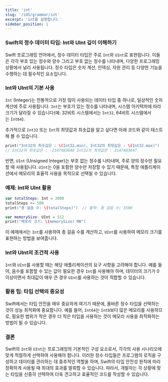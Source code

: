 ```yaml
---
title: 'int'
slug: '/iOS/grammar/int'
excerpt: 'int를 설명합니다.'
sidebar_position: 1
---
```


### Swift의 정수 데이터 타입: Int와 UInt 깊이 이해하기

Swift 프로그래밍 언어에서, 정수 데이터 타입은 주로 `Int`와 `UInt`로 표현됩니다. 이들은 각각 부호 있는 정수와 양수 그리고 부호 없는 정수를 나타내며, 다양한 프로그래밍 상황에서 널리 사용됩니다. 정수 타입은 숫자 계산, 인덱싱, 자원 관리 등 다양한 기능을 수행하는 데 필수적인 요소입니다.

### Int와 UInt의 기본 사용

`Int` (Integer)는 전통적으로 가장 많이 사용되는 데이터 타입 중 하나로, 일상적인 숫자 계산에 주로 사용됩니다. `Int`는 부호가 있는 정수를 나타내며, 시스템 아키텍처에 따라 크기가 달라질 수 있습니다(예: 32비트 시스템에서는 `Int32`, 64비트 시스템에서는 `Int64`).

추가적으로 `Int32` 또는 `Ìnt`의 최댓값과 최솟값을 알고 싶다면 아래 코드와 같이 테스트해 볼 수 있습니다.
```swift
print("Int32의 최솟값은 : \(Int32.min), Int32의 최댓값은 : \(Int32.max)")
// Int32의 최솟값은 : -2147483648 Int32의 최댓값은 : 2147483647
```

반면, `UInt` (Unsigned Integer)는 부호 없는 정수를 나타내며, 주로 양의 정수만 필요할 때 사용됩니다. `UInt`는 0을 포함한 양수만 저장할 수 있기 때문에, 특정 애플리케이션에서 메모리의 효율적 사용을 목적으로 선택될 수 있습니다.

### 예제: Int와 UInt 활용

```swift
var totalSteps: Int = 3000
totalSteps += 500
print("총 걸음 수: \(totalSteps)")  // 출력: 총 걸음 수: 3500

var memorySize: UInt = 512
print("메모리 크기: \(memorySize) MB")
```

이 예제에서는 `Int`를 사용하여 총 걸음 수를 계산하고, `UInt`를 사용하여 메모리 크기를 표현하는 방법을 보여줍니다.

### Int와 UInt의 조건적 사용

`Int`와 `UInt`를 사용할 때는 해당 애플리케이션의 요구 사항을 고려해야 합니다. 예를 들어, 음수를 포함할 수 있는 값이 필요한 경우 `Int`를 사용해야 하며, 데이터의 크기가 0 이상이면서 최대값이 매우 큰 경우 `UInt`를 사용하는 것이 적합할 수 있습니다.

### 활용 팁: 타입 선택의 중요성

Swift에서는 타입 안전을 매우 중요하게 여기기 때문에, 올바른 정수 타입을 선택하는 것이 성능 최적화에 중요합니다. 예를 들어, `Int64`는 `Int8`보다 많은 메모리를 사용하므로, 필요한 범위가 작은 경우 더 작은 타입을 사용하는 것이 메모리 사용을 최적화하는 방법이 될 수 있습니다.

### 결론

Swift의 `Int`와 `UInt`는 프로그래밍의 기본적인 구성 요소로서, 각각의 사용 시나리오에 맞게 적절하게 선택하여 사용해야 합니다. 이러한 정수 타입들은 프로그램의 로직을 구성하고 데이터를 관리하는 데 중추적인 역할을 하며, Swift의 타입 안전성 원칙에 따라 정확하게 사용될 때 최대의 효과를 발휘할 수 있습니다. 따라서, 개발자는 각 상황에 맞는 타입을 신중히 선택하여 더욱 견고하고 효율적인 코드를 작성할 수 있습니다.